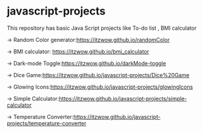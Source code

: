 # javascript-projects
This repository has basic Java Script projects like To-do list , BMI calculator

-> Random Color generator:https://itzwow.github.io/randomColor 

-> BMI calculator: https://itzwow.github.io/bmi_calculator

-> Dark-mode Toggle:https://itzwow.github.io/darkMode-toggle

-> Dice Game:https://itzwow.github.io/javascript-projects/Dice%20Game

-> Glowing Icons:https://itzwow.github.io/javascript-projects/glowingIcons

-> Simple Calculator:https://itzwow.github.io/javascript-projects/simple-calculator

-> Temperature Converter:https://itzwow.github.io/javascript-projects/temperature-converter
